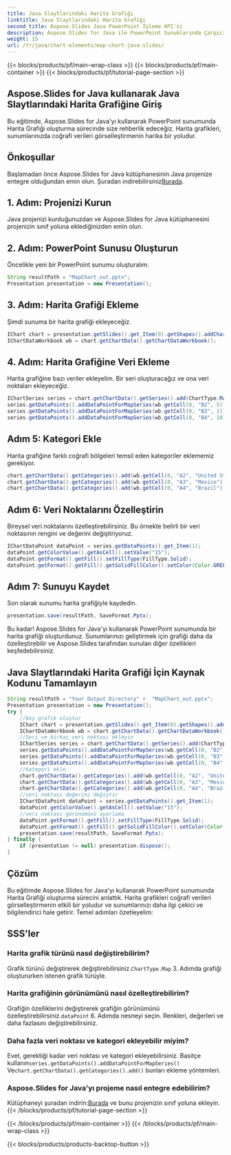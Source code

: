 ```yaml
---
title: Java Slaytlarındaki Harita Grafiği
linktitle: Java Slaytlarındaki Harita Grafiği
second_title: Aspose.Slides Java PowerPoint İşleme API'si
description: Aspose.Slides for Java ile PowerPoint Sunumlarında Çarpıcı Harita Grafikleri oluşturun. Java geliştiricileri için adım adım kılavuz ve kaynak kodu.
weight: 15
url: /tr/java/chart-elements/map-chart-java-slides/
---
```


{{< blocks/products/pf/main-wrap-class >}}
{{< blocks/products/pf/main-container >}}
{{< blocks/products/pf/tutorial-page-section >}}


## Aspose.Slides for Java kullanarak Java Slaytlarındaki Harita Grafiğine Giriş

Bu eğitimde, Aspose.Slides for Java'yı kullanarak PowerPoint sunumunda Harita Grafiği oluşturma sürecinde size rehberlik edeceğiz. Harita grafikleri, sunumlarınızda coğrafi verileri görselleştirmenin harika bir yoludur.

## Önkoşullar

 Başlamadan önce Aspose.Slides for Java kütüphanesinin Java projenize entegre olduğundan emin olun. Şuradan indirebilirsiniz[Burada](https://releases.aspose.com/slides/java/).

## 1. Adım: Projenizi Kurun

Java projenizi kurduğunuzdan ve Aspose.Slides for Java kütüphanesini projenizin sınıf yoluna eklediğinizden emin olun.

## 2. Adım: PowerPoint Sunusu Oluşturun

Öncelikle yeni bir PowerPoint sunumu oluşturalım.

```java
String resultPath = "MapChart_out.pptx";
Presentation presentation = new Presentation();
```

## 3. Adım: Harita Grafiği Ekleme

Şimdi sunuma bir harita grafiği ekleyeceğiz.

```java
IChart chart = presentation.getSlides().get_Item(0).getShapes().addChart(ChartType.Map, 50, 50, 500, 400, false);
IChartDataWorkbook wb = chart.getChartData().getChartDataWorkbook();
```

## 4. Adım: Harita Grafiğine Veri Ekleme

Harita grafiğine bazı veriler ekleyelim. Bir seri oluşturacağız ve ona veri noktaları ekleyeceğiz.

```java
IChartSeries series = chart.getChartData().getSeries().add(ChartType.Map);
series.getDataPoints().addDataPointForMapSeries(wb.getCell(0, "B2", 5));
series.getDataPoints().addDataPointForMapSeries(wb.getCell(0, "B3", 1));
series.getDataPoints().addDataPointForMapSeries(wb.getCell(0, "B4", 10));
```

## Adım 5: Kategori Ekle

Harita grafiğine farklı coğrafi bölgeleri temsil eden kategoriler eklememiz gerekiyor.

```java
chart.getChartData().getCategories().add(wb.getCell(0, "A2", "United States"));
chart.getChartData().getCategories().add(wb.getCell(0, "A3", "Mexico"));
chart.getChartData().getCategories().add(wb.getCell(0, "A4", "Brazil"));
```

## Adım 6: Veri Noktalarını Özelleştirin

Bireysel veri noktalarını özelleştirebilirsiniz. Bu örnekte belirli bir veri noktasının rengini ve değerini değiştiriyoruz.

```java
IChartDataPoint dataPoint = series.getDataPoints().get_Item(1);
dataPoint.getColorValue().getAsCell().setValue("15");
dataPoint.getFormat().getFill().setFillType(FillType.Solid);
dataPoint.getFormat().getFill().getSolidFillColor().setColor(Color.GREEN);
```

## Adım 7: Sunuyu Kaydet

Son olarak sunumu harita grafiğiyle kaydedin.

```java
presentation.save(resultPath, SaveFormat.Pptx);
```

Bu kadar! Aspose.Slides for Java'yı kullanarak PowerPoint sunumunda bir harita grafiği oluşturdunuz. Sunumlarınızı geliştirmek için grafiği daha da özelleştirebilir ve Aspose.Slides tarafından sunulan diğer özellikleri keşfedebilirsiniz.

## Java Slaytlarındaki Harita Grafiği İçin Kaynak Kodunu Tamamlayın

```java
String resultPath = "Your Output Directory" +  "MapChart_out.pptx";
Presentation presentation = new Presentation();
try {
	//boş grafik oluştur
	IChart chart = presentation.getSlides().get_Item(0).getShapes().addChart(ChartType.Map, 50, 50, 500, 400, false);
	IChartDataWorkbook wb = chart.getChartData().getChartDataWorkbook();
	//Seri ve birkaç veri noktası ekleyin
	IChartSeries series = chart.getChartData().getSeries().add(ChartType.Map);
	series.getDataPoints().addDataPointForMapSeries(wb.getCell(0, "B2", 5));
	series.getDataPoints().addDataPointForMapSeries(wb.getCell(0, "B3", 1));
	series.getDataPoints().addDataPointForMapSeries(wb.getCell(0, "B4", 10));
	//kategori ekle
	chart.getChartData().getCategories().add(wb.getCell(0, "A2", "United States"));
	chart.getChartData().getCategories().add(wb.getCell(0, "A3", "Mexico"));
	chart.getChartData().getCategories().add(wb.getCell(0, "A4", "Brazil"));
	//veri noktası değerini değiştir
	IChartDataPoint dataPoint = series.getDataPoints().get_Item(1);
	dataPoint.getColorValue().getAsCell().setValue("15");
	//veri noktası görünümünü ayarlama
	dataPoint.getFormat().getFill().setFillType(FillType.Solid);
	dataPoint.getFormat().getFill().getSolidFillColor().setColor(Color.GREEN);
	presentation.save(resultPath, SaveFormat.Pptx);
} finally {
	if (presentation != null) presentation.dispose();
}
```

## Çözüm

Bu eğitimde Aspose.Slides for Java'yı kullanarak PowerPoint sunumunda Harita Grafiği oluşturma sürecini anlattık. Harita grafikleri coğrafi verileri görselleştirmenin etkili bir yoludur ve sunumlarınızı daha ilgi çekici ve bilgilendirici hale getirir. Temel adımları özetleyelim:

## SSS'ler

### Harita grafik türünü nasıl değiştirebilirim?

 Grafik türünü değiştirerek değiştirebilirsiniz.`ChartType.Map` 3. Adımda grafiği oluştururken istenen grafik türüyle.

### Harita grafiğinin görünümünü nasıl özelleştirebilirim?

 Grafiğin özelliklerini değiştirerek grafiğin görünümünü özelleştirebilirsiniz.`dataPoint` 6. Adımda nesneyi seçin. Renkleri, değerleri ve daha fazlasını değiştirebilirsiniz.

### Daha fazla veri noktası ve kategori ekleyebilir miyim?

 Evet, gerektiği kadar veri noktası ve kategori ekleyebilirsiniz. Basitçe kullanın`series.getDataPoints().addDataPointForMapSeries()` Ve`chart.getChartData().getCategories().add()` bunları ekleme yöntemleri.

### Aspose.Slides for Java'yı projeme nasıl entegre edebilirim?

 Kütüphaneyi şuradan indirin:[Burada](https://releases.aspose.com/slides/java/) ve bunu projenizin sınıf yoluna ekleyin.
{{< /blocks/products/pf/tutorial-page-section >}}

{{< /blocks/products/pf/main-container >}}
{{< /blocks/products/pf/main-wrap-class >}}

{{< blocks/products/products-backtop-button >}}
